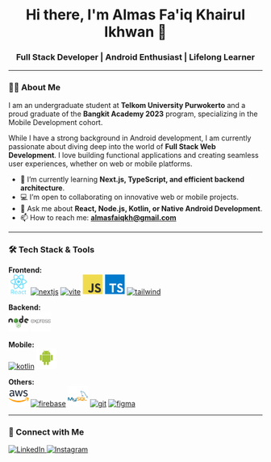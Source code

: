 <h1 align="center">Hi there, I'm Almas Fa'iq Khairul Ikhwan 👋</h1>
<h3 align="center">Full Stack Developer | Android Enthusiast | Lifelong Learner</h3>

---

### 👨‍💻 About Me

<p align="left">
    I am an undergraduate student at <strong>Telkom University Purwokerto</strong> and a proud graduate of the <strong>Bangkit Academy 2023</strong> program, specializing in the Mobile Development cohort.
</p>
<p align="left">
    While I have a strong background in Android development, I am currently passionate about diving deep into the world of <strong>Full Stack Web Development</strong>. I love building functional applications and creating seamless user experiences, whether on web or mobile platforms.
</p>

- 🌱 I’m currently learning **Next.js, TypeScript, and efficient backend architecture**.
- 💻 I’m open to collaborating on innovative web or mobile projects.
- 💬 Ask me about **React, Node.js, Kotlin, or Native Android Development**.
- 📫 How to reach me: **[almasfaiqkh@gmail.com](mailto:almasfaiqkh@gmail.com)**

---

### 🛠️ Tech Stack & Tools

<p align="left">
    <strong>Frontend:</strong><br>
    <a href="https://reactjs.org/" target="_blank" rel="noreferrer"><img src="https://raw.githubusercontent.com/devicons/devicon/master/icons/react/react-original-wordmark.svg" alt="react" width="40" height="40"/></a>
    <a href="https://nextjs.org/" target="_blank" rel="noreferrer"><img src="https://cdn.worldvectorlogo.com/logos/nextjs-2.svg" alt="nextjs" width="40" height="40"/></a>
    <a href="https://vitejs.dev/" target="_blank" rel="noreferrer"><img src="https://www.vectorlogo.zone/logos/vitejsdev/vitejsdev-icon.svg" alt="vite" width="40" height="40"/></a>
    <a href="https://developer.mozilla.org/en-US/docs/Web/JavaScript" target="_blank" rel="noreferrer"><img src="https://raw.githubusercontent.com/devicons/devicon/master/icons/javascript/javascript-original.svg" alt="javascript" width="40" height="40"/></a>
    <a href="https://www.typescriptlang.org/" target="_blank" rel="noreferrer"><img src="https://raw.githubusercontent.com/devicons/devicon/master/icons/typescript/typescript-original.svg" alt="typescript" width="40" height="40"/></a>
    <a href="https://tailwindcss.com/" target="_blank" rel="noreferrer"><img src="https://www.vectorlogo.zone/logos/tailwindcss/tailwindcss-icon.svg" alt="tailwind" width="40" height="40"/></a>
</p>
<p align="left">
    <strong>Backend:</strong><br>
    <a href="https://nodejs.org" target="_blank" rel="noreferrer"><img src="https://raw.githubusercontent.com/devicons/devicon/master/icons/nodejs/nodejs-original-wordmark.svg" alt="nodejs" width="40" height="40"/></a>
    <a href="https://expressjs.com" target="_blank" rel="noreferrer"><img src="https://raw.githubusercontent.com/devicons/devicon/master/icons/express/express-original-wordmark.svg" alt="express" width="40" height="40"/></a>
</p>
<p align="left">
    <strong>Mobile:</strong><br>
    <a href="https://kotlinlang.org" target="_blank" rel="noreferrer"><img src="https://www.vectorlogo.zone/logos/kotlinlang/kotlinlang-icon.svg" alt="kotlin" width="40" height="40"/></a>
    <a href="https://developer.android.com" target="_blank" rel="noreferrer"><img src="https://raw.githubusercontent.com/devicons/devicon/master/icons/android/android-original-wordmark.svg" alt="android" width="40" height="40"/></a>
</p>
<p align="left">
    <strong>Others:</strong><br>
    <a href="https://aws.amazon.com" target="_blank" rel="noreferrer"><img src="https://raw.githubusercontent.com/devicons/devicon/master/icons/amazonwebservices/amazonwebservices-original-wordmark.svg" alt="aws" width="40" height="40"/></a>
    <a href="https://firebase.google.com/" target="_blank" rel="noreferrer"><img src="https://www.vectorlogo.zone/logos/firebase/firebase-icon.svg" alt="firebase" width="40" height="40"/></a>
    <a href="https://www.mysql.com/" target="_blank" rel="noreferrer"><img src="https://raw.githubusercontent.com/devicons/devicon/master/icons/mysql/mysql-original-wordmark.svg" alt="mysql" width="40" height="40"/></a>
    <a href="https://git-scm.com/" target="_blank" rel="noreferrer"><img src="https://www.vectorlogo.zone/logos/git-scm/git-scm-icon.svg" alt="git" width="40" height="40"/></a>
    <a href="https://www.figma.com/" target="_blank" rel="noreferrer"><img src="https://www.vectorlogo.zone/logos/figma/figma-icon.svg" alt="figma" width="40" height="40"/></a>
</p>

---

### 🔗 Connect with Me

<p align="left">
  <a href="https://www.linkedin.com/in/almasfaiqkh/" target="_blank">
    <img src="https://img.shields.io/badge/LinkedIn-0077B5?style=plastic&logo=linkedin&logoColor=white" alt="LinkedIn"/>
  </a>
  <a href="https://www.instagram.com/almsfaa/" target="_blank">
    <img src="https://img.shields.io/badge/Instagram-E4405F?style=plastic&logo=instagram&logoColor=white" alt="Instagram"/>
  </a>
</p>
